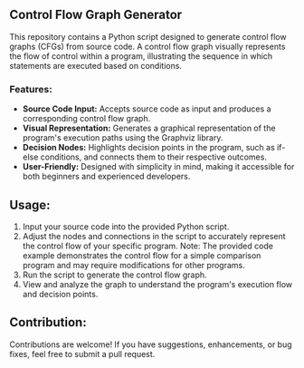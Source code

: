 ## Control Flow Graph Generator

This repository contains a Python script designed to generate control flow graphs (CFGs) from source code. A control flow graph visually represents the flow of control within a program, illustrating the sequence in which statements are executed based on conditions.

### Features:
- **Source Code Input:** Accepts source code as input and produces a corresponding control flow graph.
- **Visual Representation:** Generates a graphical representation of the program's execution paths using the Graphviz library.
- **Decision Nodes:** Highlights decision points in the program, such as if-else conditions, and connects them to their respective outcomes.
- **User-Friendly:** Designed with simplicity in mind, making it accessible for both beginners and experienced developers.

## Usage:
1. Input your source code into the provided Python script.
2. Adjust the nodes and connections in the script to accurately represent the control flow of your specific program. Note: The provided code example demonstrates the control flow for a simple comparison program and may require modifications for other programs.
3. Run the script to generate the control flow graph.
4. View and analyze the graph to understand the program's execution flow and decision points.

## Contribution:
Contributions are welcome! If you have suggestions, enhancements, or bug fixes, feel free to submit a pull request.
